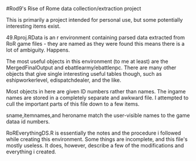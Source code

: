 #Rod9's Rise of Rome data collection/extraction project

This is primarily a project intended for personal use, but some potentially interesting items exist.

49.Rproj.RData is an r environment containing parsed data extracted from RoR game files - they are named as they were found 
this means there is a lot of ambiguity.  Happens.

The most useful objects in this environment (to me at least) are the MergedFinalOutput and ebattlearmy/ebattlenpc.
There are many other objects that give single interesting useful tables though, such as eshipworkerlevel, edispatchdealer, and the like.

Most objects in here are given ID numbers rather than names.  The ingame names are stored in a completely separate and awkward file.
I attempted to cull the important parts of this file down to a few items.

sname,itemnames,and heroname match the user-visible names to the game dataa id numbers.  

RoREverythingDS.R is essentially the notes and the procedure i followed while creating this environment.  Some things are incomplete,
and this file's mostly useless.  It does, however, describe a few of the modifications and everything i created.
